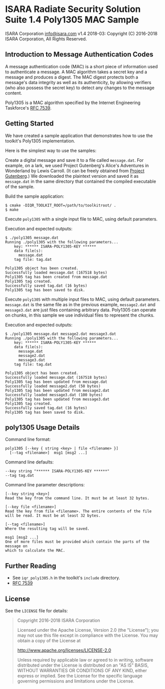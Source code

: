 # ISARA Radiate Security Solution Suite 1.4 Poly1305 MAC Sample
ISARA Corporation <info@isara.com>
v1.4 2018-03: Copyright (C) 2016-2018 ISARA Corporation, All Rights Reserved.

## Introduction to Message Authentication Codes

A message authentication code (MAC) is a short piece of information used to
authenticate a message. A MAC algorithm takes a secret key and a message and
produces a digest. The MAC digest protects both a message's data integrity as
well as its authenticity, by allowing verifiers (who also possess the secret
key) to detect any changes to the message content.

Poly1305 is a MAC algorithm specified by the Internet Engineering Taskforce's
[RFC 7539](https://tools.ietf.org/html/rfc7539).

## Getting Started

We have created a sample application that demonstrates how to use the
toolkit's Poly1305 implementation.

Here is the simplest way to use the samples:

Create a digital message and save it to a file called `message.dat`. For
example, on a lark, we used Project Gutenberg's Alice's Adventures in
Wonderland by Lewis Carroll. (It can be freely obtained from
[Project Gutenberg](http://www.gutenberg.org/ebooks/11.txt.utf-8).)
We downloaded the plaintext version and saved it as `message.dat` in the same
directory that contained the compiled executable of the sample.

Build the sample application:

```
$ cmake -DIQR_TOOLKIT_ROOT=/path/to/toolkitroot/ .
$ make
```

Execute `poly1305` with a single input file to MAC, using default parameters.

Execution and expected outputs:

```
$ ./poly1305 message.dat
Running ./poly1305 with the following parameters...
    key: ****** ISARA-POLY1305-KEY ******
    data file(s):
      message.dat
    tag file: tag.dat

Poly1305 object has been created.
Successfully loaded message.dat (167518 bytes)
Poly1305 tag has been created from message.dat
Poly1305 tag created.
Successfully saved tag.dat (16 bytes)
Poly1305 tag has been saved to disk.
```

Execute `poly1305` with multiple input files to MAC, using default parameters.
`message.dat` is the same file as in the previous example, `message2.dat`
and `message3.dat` are just files containing arbitrary data. Poly1305 can
operate on chunks, in this sample we use individual files to represent the
chunks.

Execution and expected outputs:

```
$ ./poly1305 message.dat message2.dat message3.dat
Running ./poly1305 with the following parameters...
    key: ****** ISARA-POLY1305-KEY ******
    data file(s):
      message.dat
      message2.dat
      message3.dat
    tag file: tag.dat

Poly1305 object has been created.
Successfully loaded message.dat (167518 bytes)
Poly1305 tag has been updated from message.dat
Successfully loaded message2.dat (50 bytes)
Poly1305 tag has been updated from message2.dat
Successfully loaded message3.dat (100 bytes)
Poly1305 tag has been updated from message3.dat
Poly1305 tag created.
Successfully saved tag.dat (16 bytes)
Poly1305 tag has been saved to disk.
```

## poly1305 Usage Details

Command line format:

```
poly1305 [--key { string <key> | file <filename> }]
  [--tag <filename>]  msg1 [msg2 ...]
```

Command line defaults:

```
--key string "****** ISARA-POLY1305-KEY ******"
--tag tag.dat
```

Command line parameter descriptions:

```
[--key string <key>]
Read the key from the command line. It must be at least 32 bytes.

[--key file <filename>]
Read the key from file <filename>. The entire contents of the file
will be read. It must be at least 32 bytes.

[--tag <filename>]
Where the resulting tag will be saved.

msg1 [msg2 ...]
One of more files must be provided which contain the parts of the message on
which to calculate the MAC.
```

## Further Reading

* See `iqr_poly1305.h` in the toolkit's `include` directory.
* [RFC 7539](https://tools.ietf.org/html/rfc7539)

## License

See the `LICENSE` file for details:

> Copyright 2016-2018 ISARA Corporation
> 
> Licensed under the Apache License, Version 2.0 (the "License");
> you may not use this file except in compliance with the License.
> You may obtain a copy of the License at
> 
> http://www.apache.org/licenses/LICENSE-2.0
> 
> Unless required by applicable law or agreed to in writing, software
> distributed under the License is distributed on an "AS IS" BASIS,
> WITHOUT WARRANTIES OR CONDITIONS OF ANY KIND, either express or implied.
> See the License for the specific language governing permissions and
> limitations under the License.

